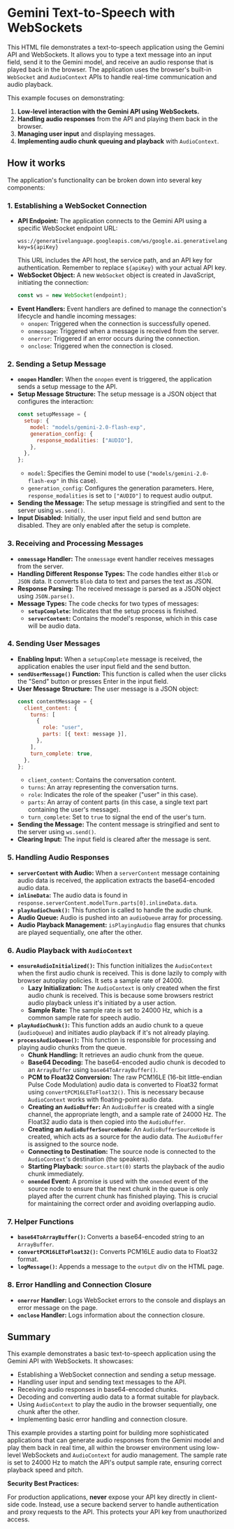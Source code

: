 # Gemini Text-to-Speech with WebSockets

This HTML file demonstrates a text-to-speech application using the Gemini API and WebSockets. It allows you to type a text message into an input field, send it to the Gemini model, and receive an audio response that is played back in the browser. The application uses the browser's built-in `WebSocket` and `AudioContext` APIs to handle real-time communication and audio playback.

This example focuses on demonstrating:

1. **Low-level interaction with the Gemini API using WebSockets.**
2. **Handling audio responses** from the API and playing them back in the browser.
3. **Managing user input** and displaying messages.
4. **Implementing audio chunk queuing and playback** with `AudioContext`.

## How it works

The application's functionality can be broken down into several key components:

### 1. Establishing a WebSocket Connection

- **API Endpoint:** The application connects to the Gemini API using a specific WebSocket endpoint URL:
  ```
  wss://generativelanguage.googleapis.com/ws/google.ai.generativelanguage.v1alpha.GenerativeService.BidiGenerateContent?key=${apiKey}
  ```
  This URL includes the API host, the service path, and an API key for authentication. Remember to replace `${apiKey}` with your actual API key.
- **WebSocket Object:** A new `WebSocket` object is created in JavaScript, initiating the connection:
  ```javascript
  const ws = new WebSocket(endpoint);
  ```
- **Event Handlers:** Event handlers are defined to manage the connection's lifecycle and handle incoming messages:
  - `onopen`: Triggered when the connection is successfully opened.
  - `onmessage`: Triggered when a message is received from the server.
  - `onerror`: Triggered if an error occurs during the connection.
  - `onclose`: Triggered when the connection is closed.

### 2. Sending a Setup Message

- **`onopen` Handler:** When the `onopen` event is triggered, the application sends a setup message to the API.
- **Setup Message Structure:** The setup message is a JSON object that configures the interaction:
  ```javascript
  const setupMessage = {
    setup: {
      model: "models/gemini-2.0-flash-exp",
      generation_config: {
        response_modalities: ["AUDIO"],
      },
    },
  };
  ```
  - `model`: Specifies the Gemini model to use (`"models/gemini-2.0-flash-exp"` in this case).
  - `generation_config`: Configures the generation parameters. Here, `response_modalities` is set to `["AUDIO"]` to request audio output.
- **Sending the Message:** The setup message is stringified and sent to the server using `ws.send()`.
- **Input Disabled:** Initially, the user input field and send button are disabled. They are only enabled after the setup is complete.

### 3. Receiving and Processing Messages

- **`onmessage` Handler:** The `onmessage` event handler receives messages from the server.
- **Handling Different Response Types:** The code handles either `Blob` or `JSON` data. It converts `Blob` data to text and parses the text as JSON.
- **Response Parsing:** The received message is parsed as a JSON object using `JSON.parse()`.
- **Message Types:** The code checks for two types of messages:
  - **`setupComplete`:** Indicates that the setup process is finished.
  - **`serverContent`:** Contains the model's response, which in this case will be audio data.

### 4. Sending User Messages

- **Enabling Input:** When a `setupComplete` message is received, the application enables the user input field and the send button.
- **`sendUserMessage()` Function:** This function is called when the user clicks the "Send" button or presses Enter in the input field.
- **User Message Structure:** The user message is a JSON object:
  ```javascript
  const contentMessage = {
    client_content: {
      turns: [
        {
          role: "user",
          parts: [{ text: message }],
        },
      ],
      turn_complete: true,
    },
  };
  ```
  - `client_content`: Contains the conversation content.
  - `turns`: An array representing the conversation turns.
  - `role`: Indicates the role of the speaker ("user" in this case).
  - `parts`: An array of content parts (in this case, a single text part containing the user's message).
  - `turn_complete`: Set to `true` to signal the end of the user's turn.
- **Sending the Message:** The content message is stringified and sent to the server using `ws.send()`.
- **Clearing Input:** The input field is cleared after the message is sent.

### 5. Handling Audio Responses

- **`serverContent` with Audio:** When a `serverContent` message containing audio data is received, the application extracts the base64-encoded audio data.
- **`inlineData`:** The audio data is found in `response.serverContent.modelTurn.parts[0].inlineData.data`.
- **`playAudioChunk()`:** This function is called to handle the audio chunk.
- **Audio Queue:** Audio is pushed into an `audioQueue` array for processing.
- **Audio Playback Management:** `isPlayingAudio` flag ensures that chunks are played sequentially, one after the other.

### 6. Audio Playback with `AudioContext`

- **`ensureAudioInitialized()`:** This function initializes the `AudioContext` when the first audio chunk is received. This is done lazily to comply with browser autoplay policies. It sets a sample rate of 24000.
  - **Lazy Initialization:** The `AudioContext` is only created when the first audio chunk is received. This is because some browsers restrict audio playback unless it's initiated by a user action.
  - **Sample Rate:** The sample rate is set to 24000 Hz, which is a common sample rate for speech audio.
- **`playAudioChunk()`:** This function adds an audio chunk to a queue (`audioQueue`) and initiates audio playback if it's not already playing.
- **`processAudioQueue()`:** This function is responsible for processing and playing audio chunks from the queue.
  - **Chunk Handling:** It retrieves an audio chunk from the queue.
  - **Base64 Decoding:** The base64-encoded audio chunk is decoded to an `ArrayBuffer` using `base64ToArrayBuffer()`.
  - **PCM to Float32 Conversion:** The raw PCM16LE (16-bit little-endian Pulse Code Modulation) audio data is converted to Float32 format using `convertPCM16LEToFloat32()`. This is necessary because `AudioContext` works with floating-point audio data.
  - **Creating an `AudioBuffer`:** An `AudioBuffer` is created with a single channel, the appropriate length, and a sample rate of 24000 Hz. The Float32 audio data is then copied into the `AudioBuffer`.
  - **Creating an `AudioBufferSourceNode`:** An `AudioBufferSourceNode` is created, which acts as a source for the audio data. The `AudioBuffer` is assigned to the source node.
  - **Connecting to Destination:** The source node is connected to the `AudioContext`'s destination (the speakers).
  - **Starting Playback:** `source.start(0)` starts the playback of the audio chunk immediately.
  - **`onended` Event:** A promise is used with the `onended` event of the source node to ensure that the next chunk in the queue is only played after the current chunk has finished playing. This is crucial for maintaining the correct order and avoiding overlapping audio.

### 7. Helper Functions

- **`base64ToArrayBuffer()`:** Converts a base64-encoded string to an `ArrayBuffer`.
- **`convertPCM16LEToFloat32()`:** Converts PCM16LE audio data to Float32 format.
- **`logMessage()`:** Appends a message to the `output` div on the HTML page.

### 8. Error Handling and Connection Closure

- **`onerror` Handler:** Logs WebSocket errors to the console and displays an error message on the page.
- **`onclose` Handler:** Logs information about the connection closure.

## Summary

This example demonstrates a basic text-to-speech application using the Gemini API with WebSockets. It showcases:

- Establishing a WebSocket connection and sending a setup message.
- Handling user input and sending text messages to the API.
- Receiving audio responses in base64-encoded chunks.
- Decoding and converting audio data to a format suitable for playback.
- Using `AudioContext` to play the audio in the browser sequentially, one chunk after the other.
- Implementing basic error handling and connection closure.

This example provides a starting point for building more sophisticated applications that can generate audio responses from the Gemini model and play them back in real time, all within the browser environment using low-level WebSockets and `AudioContext` for audio management. The sample rate is set to 24000 Hz to match the API's output sample rate, ensuring correct playback speed and pitch.

**Security Best Practices:**

For production applications, **never** expose your API key directly in client-side code. Instead, use a secure backend server to handle authentication and proxy requests to the API. This protects your API key from unauthorized access.
